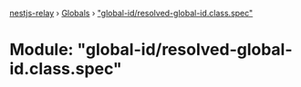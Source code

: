 [nestjs-relay](../README.md) › [Globals](../globals.md) › ["global-id/resolved-global-id.class.spec"](_global_id_resolved_global_id_class_spec_.md)

# Module: "global-id/resolved-global-id.class.spec"


